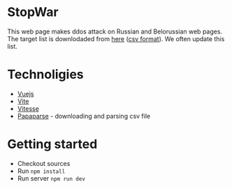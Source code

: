 # StopWar

This web page makes ddos attack on Russian and Belorussian web pages.
The target list is downlodaded from [here](https://docs.google.com/spreadsheets/d/1rzIfGbkmdJaWcXThfzpX0ERIYKE5c6P1jfUSVCHNhFA/edit?usp=sharing) ([csv format](https://docs.google.com/spreadsheets/d/1rzIfGbkmdJaWcXThfzpX0ERIYKE5c6P1jfUSVCHNhFA/gviz/tq?tqx=out:csv&sheet=Targets)). We often update this list.

# Technoligies

* [Vuejs](https://vuejs.org/)
* [Vite](https://vitejs.dev/)
* [Vitesse](https://github.com/antfu/vitesse)
* [Papaparse](https://www.papaparse.com/) - downloading and parsing csv file

# Getting started

* Checkout sources
* Run `npm install`
* Run server `npm run dev`
